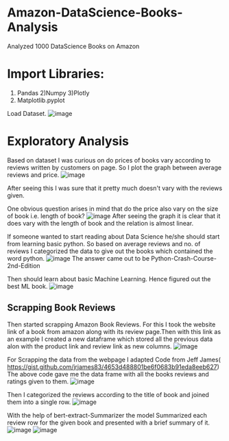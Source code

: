 # Amazon-DataScience-Books-Analysis

Analyzed 1000 DataScience Books on Amazon

# Import Libraries: 
1) Pandas
2)Numpy
3)Plotly
4) Matplotlib.pyplot

Load Dataset.
![image](https://user-images.githubusercontent.com/77182591/204875759-1b54be8f-7720-4314-87e4-c6e3a75638c7.png)

# Exploratory Analysis 
Based on dataset I was curious on do prices of books vary according to reviews written by customers on page. So I plot the graph between average reviews and price. 
![image](https://user-images.githubusercontent.com/77182591/204876080-830f4b5c-8b4d-47d4-b958-dc92d8f354e5.png)

After seeing this I was sure that it pretty much doesn't vary with the reviews given. 

One obvious question arises in mind that do the price also vary on the size of book i.e. length of book?
![image](https://user-images.githubusercontent.com/77182591/204876893-14456558-f704-416a-8623-90e4cea5065f.png)
After seeing the graph it is clear that it does vary with the length of book and the relation is almost linear. 

If someone wanted to start reading about Data Science he/she should start from learning basic python. 
So based on average reviews and no. of reviews I categorized the data to give out the books which contained the word python.
![image](https://user-images.githubusercontent.com/77182591/204877317-1c28408f-5812-44ad-8209-1fea8558944c.png)
The answer came out to be Python-Crash-Course-2nd-Edition

Then should learn about basic Machine Learning. Hence figured out the best ML book.
![image](https://user-images.githubusercontent.com/77182591/204878229-b64f744f-1c94-4742-ba20-6b0a26463b37.png)

## Scrapping Book Reviews

Then started scrapping Amazon Book Reviews. For this I took the website link of a book from amazon along with its review page.Then with this link as an example I created a new dataframe which stored all the previous data alon with the product link and review link as new columns.
![image](https://user-images.githubusercontent.com/77182591/205228692-b49081cc-bb58-4ab7-a961-ef37fd2c7396.png)

For Scrapping the data from the webpage I adapted Code from Jeff James( https://gist.github.com/jrjames83/4653d488801be6f0683b91eda8eeb627)
The above code gave me the data frame with all the books reviews and ratings given to them. 
![image](https://user-images.githubusercontent.com/77182591/205229049-bbdb515d-f196-487d-b787-e81497c1f97c.png)

Then I categorized the reviews according to the title of book and  joined them into a single row.
![image](https://user-images.githubusercontent.com/77182591/205229254-b815d819-be90-4091-bc29-b96ec21929ca.png)

With the help of bert-extract-Summarizer the model Summarized each review row for the given book and presented with a brief summary of it.
![image](https://user-images.githubusercontent.com/77182591/205229433-acb44873-529b-449c-954b-c8614395b2d0.png)
![image](https://user-images.githubusercontent.com/77182591/205229458-e26096bd-2c95-4b51-b393-eaaf3a5cd41c.png)

